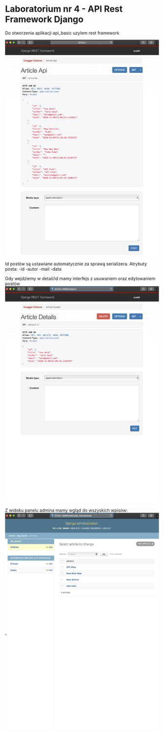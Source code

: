 # Laboratorium nr 4 - API Rest Framework Django

Do stworzenia aplikacji api_basic uzylem rest framework

![](./img/1.png)

Id postów są ustawiane automatycznie za sprawą serializera. Atrybuty posta:
    -id
    -autor
    -mail
    -data

Gdy wejdziemy w detail/id mamy interfejs z usuwaniem oraz edytowaniem postów
![](./img/2.png)

Z widoku panelu admina mamy wgląd do wszyskich wpisów:
![](./img/3.png)